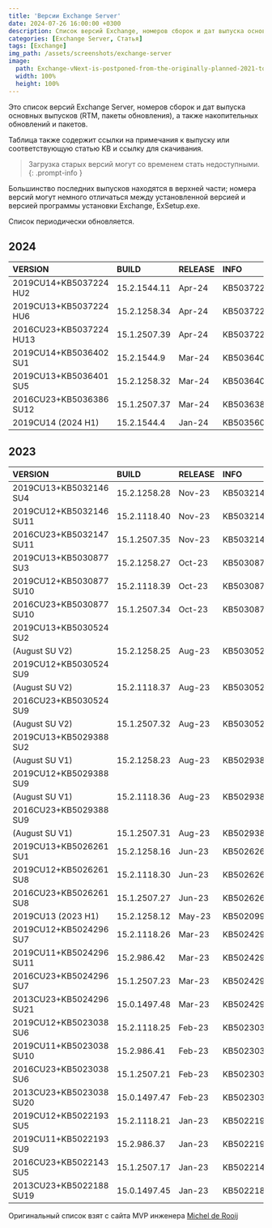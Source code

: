 ```yaml
---
title: 'Версии Exchange Server'
date: 2024-07-26 16:00:00 +0300
description: Список версий Exchange, номеров сборок и дат выпуска основных выпусков
categories: [Exchange Server, Статья]
tags: [Exchange]
img_path: /assets/screenshots/exchange-server
image:
  path: Exchange-vNext-is-postponed-from-the-originally-planned-2021-to-the-end-of-support-for-Exchange-2016-and-2019.png
  width: 100%
  height: 100%
---
```


Это список версий Exchange Server, номеров сборок и дат выпуска основных выпусков (RTM, пакеты обновления), а также накопительных обновлений и пакетов.

Таблица также содержит ссылки на примечания к выпуску или соответствующую статью KB и ссылку для скачивания. 

> Загрузка старых версий могут со временем стать недоступными.
{: .prompt-info }

Большинство последних выпусков находятся в верхней части; номера версий могут немного отличаться между установленной версией и версией программы установки Exchange, ExSetup.exe.

Список периодически обновляется.

## 2024

| VERSION                 | BUILD        | RELEASE | INFO      | LINK                                                                        |
| :---------------------- | :----------- | :------ | :-------- | :-------------------------------------------------------------------------- |
| 2019CU14+KB5037224 HU2  | 15.2.1544.11 | Apr-24  | KB5037224 | [Download](https://www.microsoft.com/en-us/download/details.aspx?id=106021) |
| 2019CU13+KB5037224 HU6  | 15.2.1258.34 | Apr-24  | KB5037224 | [Download](https://www.microsoft.com/en-us/download/details.aspx?id=106022) |
| 2016CU23+KB5037224 HU13 | 15.1.2507.39 | Apr-24  | KB5037224 | [Download](https://www.microsoft.com/en-us/download/details.aspx?id=106023) |
| 2019CU14+KB5036402 SU1  | 15.2.1544.9  | Mar-24  | KB5036401 | [Download](https://www.microsoft.com/en-us/download/details.aspx?id=105920) |
| 2019CU13+KB5036401 SU5  | 15.2.1258.32 | Mar-24  | KB5036402 | [Download](https://www.microsoft.com/en-us/download/details.aspx?id=105921) |
| 2016CU23+KB5036386 SU12 | 15.1.2507.37 | Mar-24  | KB5036386 | [Download](https://www.microsoft.com/en-us/download/details.aspx?id=105922) |
| 2019CU14 (2024 H1)      | 15.2.1544.4  | Jan-24  | KB5035606 | [Download](https://www.microsoft.com/en-us/download/details.aspx?id=105878) |

## 2023

| VERSION                 | BUILD        | RELEASE | INFO      | LINK                                                                                                                                       |
| :---------------------- | :----------- | :------ | :-------- | :----------------------------------------------------------------------------------------------------------------------------------------- |
| 2019CU13+KB5032146 SU4  | 15.2.1258.28 | Nov-23  | KB5032146 | [Download](https://www.microsoft.com/en-us/download/details.aspx?id=105713)                                                                |
| 2019CU12+KB5032146 SU11 | 15.2.1118.40 | Nov-23  | KB5032146 | [Download](https://www.microsoft.com/en-us/download/details.aspx?id=105714)                                                                |
| 2016CU23+KB5032147 SU11 | 15.1.2507.35 | Nov-23  | KB5032147 | [Download](https://www.microsoft.com/en-us/download/details.aspx?id=105715)                                                                |
| 2019CU13+KB5030877 SU3  | 15.2.1258.27 | Oct-23  | KB5030877 | [Download](https://www.microsoft.com/en-us/download/details.aspx?id=105637)                                                                |
| 2019CU12+KB5030877 SU10 | 15.2.1118.39 | Oct-23  | KB5030877 | [Download](https://www.microsoft.com/en-us/download/details.aspx?id=105638)                                                                |
| 2016CU23+KB5030877 SU10 | 15.1.2507.34 | Oct-23  | KB5030877 | [Download](https://www.microsoft.com/en-us/download/details.aspx?id=105639)                                                                |
| 2019CU13+KB5030524 SU2  |              |         |           |                                                                                                                                            |
| (August SU V2)          | 15.2.1258.25 | Aug-23  | KB5030524 | [Download](https://www.microsoft.com/en-us/download/details.aspx?id=105534)                                                                |
| 2019CU12+KB5030524 SU9  |              |         |           |                                                                                                                                            |
| (August SU V2)          | 15.2.1118.37 | Aug-23  | KB5030524 | [Download](https://www.microsoft.com/en-us/download/details.aspx?id=105535)                                                                |
| 2016CU23+KB5030524 SU9  |              |         |           |                                                                                                                                            |
| (August SU V2)          | 15.1.2507.32 | Aug-23  | KB5030524 | [Download](https://www.microsoft.com/en-us/download/details.aspx?id=105536)                                                                |
| 2019CU13+KB5029388 SU2  |              |         |           |                                                                                                                                            |
| (August SU V1)          | 15.2.1258.23 | Aug-23  | KB5029388 | [Download](https://www.microsoft.com/en-us/download/details.aspx?id=105280)                                                                |
| 2019CU12+KB5029388 SU9  |              |         |           |                                                                                                                                            |
| (August SU V1)          | 15.2.1118.36 | Aug-23  | KB5029388 | [Download](https://www.microsoft.com/en-us/download/details.aspx?id=105525)                                                                |
| 2016CU23+KB5029388 SU9  |              |         |           |                                                                                                                                            |
| (August SU V1)          | 15.1.2507.31 | Aug-23  | KB5029388 | [Download](https://www.microsoft.com/en-us/download/details.aspx?id=105526)                                                                |
| 2019CU13+KB5026261 SU1  | 15.2.1258.16 | Jun-23  | KB5026261 | [Download](https://www.microsoft.com/en-us/download/details.aspx?id=105280)                                                                |
| 2019CU12+KB5026261 SU8  | 15.2.1118.30 | Jun-23  | KB5026261 | [Download](https://www.microsoft.com/en-us/download/details.aspx?id=105281)                                                                |
| 2016CU23+KB5026261 SU8  | 15.1.2507.27 | Jun-23  | KB5026261 | [Download](https://www.microsoft.com/en-us/download/details.aspx?id=105282)                                                                |
| 2019CU13 (2023 H1)      | 15.2.1258.12 | May-23  | KB5020999 | [Download](https://www.microsoft.com/en-us/download/details.aspx?id=105180)                                                                |
| 2019CU12+KB5024296 SU7  | 15.2.1118.26 | Mar-23  | KB5024296 | [Download](https://www.microsoft.com/en-us/download/details.aspx?id=105089)                                                                |
| 2019CU11+KB5024296 SU11 | 15.2.986.42  | Mar-23  | KB5024296 | [Download](https://www.microsoft.com/en-us/download/details.aspx?id=105090)                                                                |
| 2016CU23+KB5024296 SU7  | 15.1.2507.23 | Mar-23  | KB5024296 | [Download](https://www.microsoft.com/en-us/download/details.aspx?id=105090)                                                                |
| 2013CU23+KB5024296 SU21 | 15.0.1497.48 | Mar-23  | KB5024296 | [Download](https://www.microsoft.com/en-us/download/details.aspx?id=105092)                                                                |
| 2019CU12+KB5023038 SU6  | 15.2.1118.25 | Feb-23  | KB5023038 | [Download](https://www.microsoft.com/en-us/download/details.aspx?id=104912https://www.microsoft.com/en-us/download/details.aspx?id=104997) |
| 2019CU11+KB5023038 SU10 | 15.2.986.41  | Feb-23  | KB5023038 | [Download](https://www.microsoft.com/en-us/download/details.aspx?id=104998)                                                                |
| 2016CU23+KB5023038 SU6  | 15.1.2507.21 | Feb-23  | KB5023038 | [Download](https://www.microsoft.com/en-us/download/details.aspx?id=104999)                                                                |
| 2013CU23+KB5023038 SU20 | 15.0.1497.47 | Feb-23  | KB5023038 | [Download](https://www.microsoft.com/en-us/download/details.aspx?id=105000)                                                                |
| 2019CU12+KB5022193 SU5  | 15.2.1118.21 | Jan-23  | KB5022193 | [Download](https://www.microsoft.com/en-us/download/details.aspx?id=104912)                                                                |
| 2019CU11+KB5022193 SU9  | 15.2.986.37  | Jan-23  | KB5022193 | [Download](https://www.microsoft.com/en-us/download/details.aspx?id=104913)                                                                |
| 2016CU23+KB5022143 SU5  | 15.1.2507.17 | Jan-23  | KB5022143 | [Download](https://www.microsoft.com/en-us/download/details.aspx?id=104914)                                                                |
| 2013CU23+KB5022188 SU19 | 15.0.1497.45 | Jan-23  | KB5022188 | [Download](https://www.microsoft.com/en-us/download/details.aspx?id=104915)                                                                |

Оригинальный список взят с сайта MVP инженера [Michel de Rooij](https://eightwone.com/references/versions-builds-dates/)